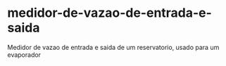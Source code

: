 # medidor-de-vazao-de-entrada-e-saida
Medidor de vazao de entrada e saida de um reservatorio, usado para um evaporador
